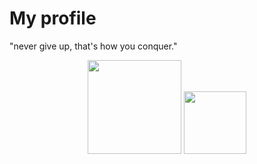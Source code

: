# **My profile**
"never give up, that's how you conquer."
<div align="center">
  <img height="150em" src="https://github-readme-stats.vercel.app/api?username=kaw65&show_icons=true&theme=dark&include_all_commits=true&count_private=true"/>
  <img height="100em" src="https://github-readme-stats.vercel.app/api/top-langs/?username=kaw65&layout=compact&langs_count=7&theme=dark"/>
</div>
